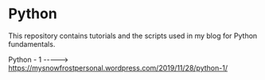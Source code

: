 # Python
This repository contains tutorials and the scripts used in my blog for Python fundamentals.

Python - 1 -----> https://mysnowfrostpersonal.wordpress.com/2019/11/28/python-1/
